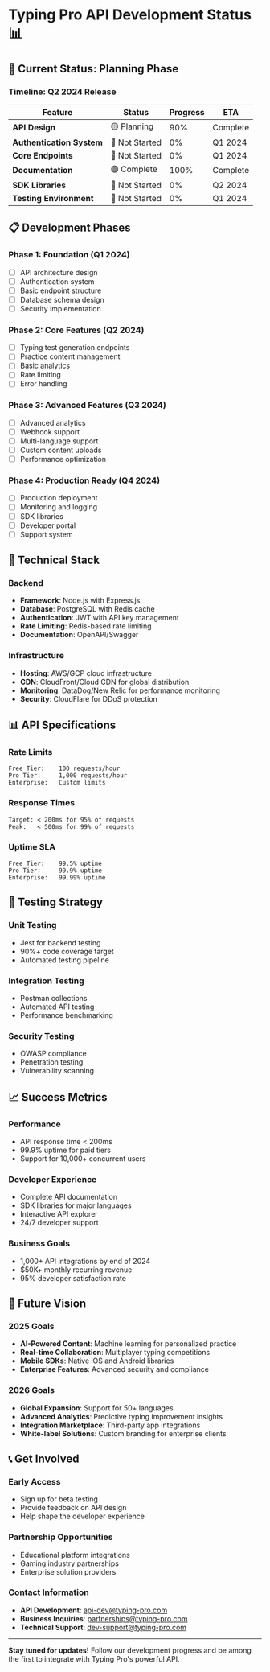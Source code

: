 # Typing Pro API Development Status 📊

## 🚀 **Current Status: Planning Phase**

### **Timeline: Q2 2024 Release**

| Feature | Status | Progress | ETA |
|---------|--------|----------|-----|
| **API Design** | 🟡 Planning | 90% | Complete |
| **Authentication System** | 🔴 Not Started | 0% | Q1 2024 |
| **Core Endpoints** | 🔴 Not Started | 0% | Q1 2024 |
| **Documentation** | 🟢 Complete | 100% | Complete |
| **SDK Libraries** | 🔴 Not Started | 0% | Q2 2024 |
| **Testing Environment** | 🔴 Not Started | 0% | Q1 2024 |

## 📋 **Development Phases**

### **Phase 1: Foundation (Q1 2024)**
- [ ] API architecture design
- [ ] Authentication system
- [ ] Basic endpoint structure
- [ ] Database schema design
- [ ] Security implementation

### **Phase 2: Core Features (Q2 2024)**
- [ ] Typing test generation endpoints
- [ ] Practice content management
- [ ] Basic analytics
- [ ] Rate limiting
- [ ] Error handling

### **Phase 3: Advanced Features (Q3 2024)**
- [ ] Advanced analytics
- [ ] Webhook support
- [ ] Multi-language support
- [ ] Custom content uploads
- [ ] Performance optimization

### **Phase 4: Production Ready (Q4 2024)**
- [ ] Production deployment
- [ ] Monitoring and logging
- [ ] SDK libraries
- [ ] Developer portal
- [ ] Support system

## 🔧 **Technical Stack**

### **Backend**
- **Framework**: Node.js with Express.js
- **Database**: PostgreSQL with Redis cache
- **Authentication**: JWT with API key management
- **Rate Limiting**: Redis-based rate limiting
- **Documentation**: OpenAPI/Swagger

### **Infrastructure**
- **Hosting**: AWS/GCP cloud infrastructure
- **CDN**: CloudFront/Cloud CDN for global distribution
- **Monitoring**: DataDog/New Relic for performance monitoring
- **Security**: CloudFlare for DDoS protection

## 📊 **API Specifications**

### **Rate Limits**
```
Free Tier:    100 requests/hour
Pro Tier:     1,000 requests/hour  
Enterprise:   Custom limits
```

### **Response Times**
```
Target: < 200ms for 95% of requests
Peak:   < 500ms for 99% of requests
```

### **Uptime SLA**
```
Free Tier:    99.5% uptime
Pro Tier:     99.9% uptime
Enterprise:   99.99% uptime
```

## 🧪 **Testing Strategy**

### **Unit Testing**
- Jest for backend testing
- 90%+ code coverage target
- Automated testing pipeline

### **Integration Testing**
- Postman collections
- Automated API testing
- Performance benchmarking

### **Security Testing**
- OWASP compliance
- Penetration testing
- Vulnerability scanning

## 📈 **Success Metrics**

### **Performance**
- API response time < 200ms
- 99.9% uptime for paid tiers
- Support for 10,000+ concurrent users

### **Developer Experience**
- Complete API documentation
- SDK libraries for major languages
- Interactive API explorer
- 24/7 developer support

### **Business Goals**
- 1,000+ API integrations by end of 2024
- $50K+ monthly recurring revenue
- 95% developer satisfaction rate

## 🔮 **Future Vision**

### **2025 Goals**
- **AI-Powered Content**: Machine learning for personalized practice
- **Real-time Collaboration**: Multiplayer typing competitions
- **Mobile SDKs**: Native iOS and Android libraries
- **Enterprise Features**: Advanced security and compliance

### **2026 Goals**
- **Global Expansion**: Support for 50+ languages
- **Advanced Analytics**: Predictive typing improvement insights
- **Integration Marketplace**: Third-party app integrations
- **White-label Solutions**: Custom branding for enterprise clients

## 📞 **Get Involved**

### **Early Access**
- Sign up for beta testing
- Provide feedback on API design
- Help shape the developer experience

### **Partnership Opportunities**
- Educational platform integrations
- Gaming industry partnerships
- Enterprise solution providers

### **Contact Information**
- **API Development**: [api-dev@typing-pro.com](mailto:api-dev@typing-pro.com)
- **Business Inquiries**: [partnerships@typing-pro.com](mailto:partnerships@typing-pro.com)
- **Technical Support**: [dev-support@typing-pro.com](mailto:dev-support@typing-pro.com)

---

**Stay tuned for updates!** Follow our development progress and be among the first to integrate with Typing Pro's powerful API.

